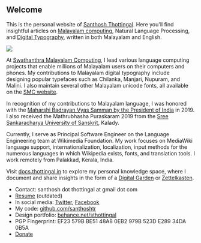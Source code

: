 
## Welcome

This is the personal website of [Santhosh Thottingal](/page/about). Here you'll find insightful articles on [Malayalam computing](/tags/malayalam/), Natural Language Processing, and [Digital Typography](/tags/fonts/), written in both Malayalam and English.

![](/images/santhosh-2019.webp)

At [Swathanthra Malayalam Computing][1], I lead various language computing projects that enable millions of Malayalam users on their computers and phones. My contributions to Malayalam digital typography include designing popular typefaces such as Chilanka, Manjari, Nupuram, and Malini. I also maintain several other Malayalam unicode fonts, all available on the [SMC website][2].

In recognition of my contributions to Malayalam language, I was honored with the [Maharshi Badrayan Vyas Samman by the President of India][8] in 2019. I also received the Mathrubhasha Puraskaram 2019 from the [Sree Sankaracharya University of Sanskrit][9], Kalady.

Currently, I serve as Principal Software Engineer on the Language Engineering team at Wikimedia Foundation. My work focuses on MediaWiki language support, internationalization, localization, input methods for the numerous languages in which Wikipedia exists, fonts, and translation tools. I work remotely from Palakkad, Kerala, India.

Visit [docs.thottingal.in][10] to explore my personal knowledge space, where I document and share insights in the form of a [Digital Garden][11] or [Zettelkasten][12].

* Contact: santhosh dot thottingal at gmail dot com
* [Resume][3] (outdated)
* In social media: [Twitter][4], [Facebook][5]
* My code: [github.com/santhoshtr][6]
* Design portfolio:&nbsp;[behance.net/sthottingal][7]
* PGP Fingerprint: EF23 579B BE51 48A8 0EB2 979B 523D E289 34DA 0B5A
* [Donate](https://liberapay.com/santhosh/donate)

 [1]: https://smc.org.in
 [2]: https://smc.org.in/fonts/
 [3]: https://thottingal.in/documents/SanthoshResume2017.pdf
 [4]: https://twitter.com/santhoshtr
 [5]: https://www.facebook.com/santhosh.thottingal
 [6]: https://github.com/santhoshtr
 [7]: https://behance.net/sthottingal
 [8]: https://thottingal.in/blog/2019/08/16/presidential-award/
 [9]: https://ssus.ac.in/
 [10]: https://docs.thottingal.in
 [11]: https://joelhooks.com/digital-garden
 [12]: https://en.wikipedia.org/wiki/Zettelkasten
